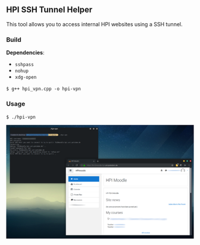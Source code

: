 ## HPI SSH Tunnel Helper 

This tool allows you to access internal HPI websites using a SSH tunnel.

### Build

**Dependencies**:  
- `sshpass`
- `nohup`
- `xdg-open`

`$ g++ hpi_vpn.cpp -o hpi-vpn`

### Usage

`$ ./hpi-vpn`

![Screenshot](screenshot.png)
